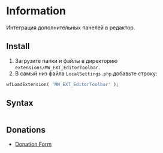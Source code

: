 # Information

Интеграция дополнительных панелей в редактор.

## Install

1. Загрузите папки и файлы в директорию `extensions/MW_EXT_EditorToolbar`.
2. В самый низ файла `LocalSettings.php` добавьте строку:

```php
wfLoadExtension( 'MW_EXT_EditorToolbar' );
```

## Syntax

```html

```

## Donations

- [Donation Form](https://donation-form.github.io/)
